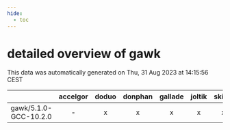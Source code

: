 ```yaml
---
hide:
  - toc
---
```


detailed overview of gawk
=========================


This data was automatically generated on Thu, 31 Aug 2023 at 14:15:56 CEST  

| |accelgor|doduo|donphan|gallade|joltik|skitty|swalot|victini|
| :---: | :---: | :---: | :---: | :---: | :---: | :---: | :---: | :---: |
|gawk/5.1.0-GCC-10.2.0|-|x|x|x|x|x|x|x|
